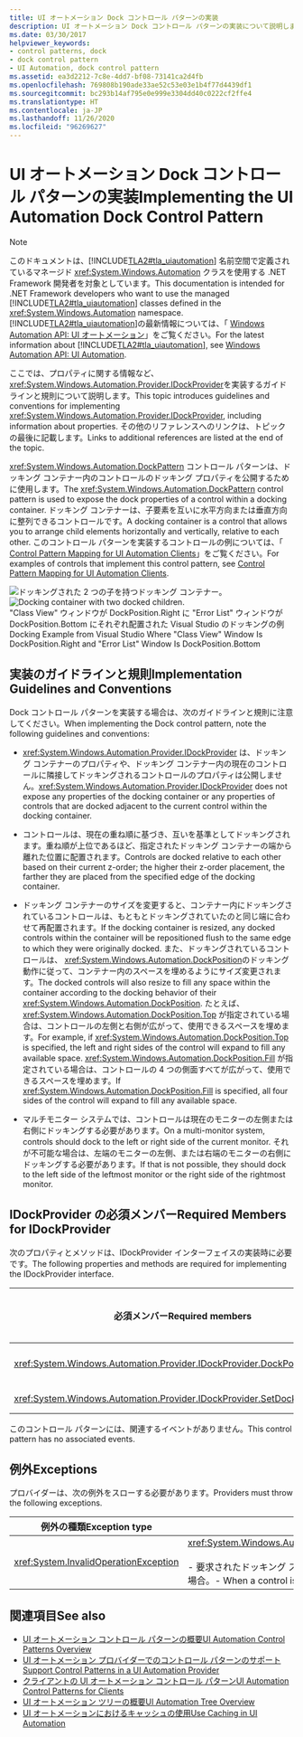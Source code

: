 ```yaml
---
title: UI オートメーション Dock コントロール パターンの実装
description: UI オートメーション Dock コントロール パターンの実装について説明します。 コントロールのドッキング プロパティを公開するには、DockPattern コントロール パターンを使用します。 IDockProvider を実装します。
ms.date: 03/30/2017
helpviewer_keywords:
- control patterns, dock
- dock control pattern
- UI Automation, dock control pattern
ms.assetid: ea3d2212-7c8e-4dd7-bf08-73141ca2d4fb
ms.openlocfilehash: 769808b190ade33ae52c53e03e1b4f77d4439df1
ms.sourcegitcommit: bc293b14af795e0e999e3304dd40c0222cf2ffe4
ms.translationtype: HT
ms.contentlocale: ja-JP
ms.lasthandoff: 11/26/2020
ms.locfileid: "96269627"
---
```

# <a name="implementing-the-ui-automation-dock-control-pattern"></a><span data-ttu-id="b84d3-105">UI オートメーション Dock コントロール パターンの実装</span><span class="sxs-lookup"><span data-stu-id="b84d3-105">Implementing the UI Automation Dock Control Pattern</span></span>

> [!NOTE]
> <span data-ttu-id="b84d3-106">このドキュメントは、[!INCLUDE[TLA2#tla_uiautomation](../../../includes/tla2sharptla-uiautomation-md.md)] 名前空間で定義されているマネージド <xref:System.Windows.Automation> クラスを使用する .NET Framework 開発者を対象としています。</span><span class="sxs-lookup"><span data-stu-id="b84d3-106">This documentation is intended for .NET Framework developers who want to use the managed [!INCLUDE[TLA2#tla_uiautomation](../../../includes/tla2sharptla-uiautomation-md.md)] classes defined in the <xref:System.Windows.Automation> namespace.</span></span> <span data-ttu-id="b84d3-107">[!INCLUDE[TLA2#tla_uiautomation](../../../includes/tla2sharptla-uiautomation-md.md)]の最新情報については、「 [Windows Automation API: UI オートメーション](/windows/win32/winauto/entry-uiauto-win32)」をご覧ください。</span><span class="sxs-lookup"><span data-stu-id="b84d3-107">For the latest information about [!INCLUDE[TLA2#tla_uiautomation](../../../includes/tla2sharptla-uiautomation-md.md)], see [Windows Automation API: UI Automation](/windows/win32/winauto/entry-uiauto-win32).</span></span>  
  
 <span data-ttu-id="b84d3-108">ここでは、プロパティに関する情報など、 <xref:System.Windows.Automation.Provider.IDockProvider>を実装するガイドラインと規則について説明します。</span><span class="sxs-lookup"><span data-stu-id="b84d3-108">This topic introduces guidelines and conventions for implementing <xref:System.Windows.Automation.Provider.IDockProvider>, including information about properties.</span></span> <span data-ttu-id="b84d3-109">その他のリファレンスへのリンクは、トピックの最後に記載します。</span><span class="sxs-lookup"><span data-stu-id="b84d3-109">Links to additional references are listed at the end of the topic.</span></span>  
  
 <span data-ttu-id="b84d3-110"><xref:System.Windows.Automation.DockPattern> コントロール パターンは、ドッキング コンテナー内のコントロールのドッキング プロパティを公開するために使用します。</span><span class="sxs-lookup"><span data-stu-id="b84d3-110">The <xref:System.Windows.Automation.DockPattern> control pattern is used to expose the dock properties of a control within a docking container.</span></span> <span data-ttu-id="b84d3-111">ドッキング コンテナーは、子要素を互いに水平方向または垂直方向に整列できるコントロールです。</span><span class="sxs-lookup"><span data-stu-id="b84d3-111">A docking container is a control that allows you to arrange child elements horizontally and vertically, relative to each other.</span></span> <span data-ttu-id="b84d3-112">このコントロール パターンを実装するコントロールの例については、「 [Control Pattern Mapping for UI Automation Clients](control-pattern-mapping-for-ui-automation-clients.md)」をご覧ください。</span><span class="sxs-lookup"><span data-stu-id="b84d3-112">For examples of controls that implement this control pattern, see [Control Pattern Mapping for UI Automation Clients](control-pattern-mapping-for-ui-automation-clients.md).</span></span>  
  
 <span data-ttu-id="b84d3-113">![ドッキングされた 2 つの子を持つドッキング コンテナー。](./media/uia-dockpattern-dockingexample.PNG "UIA_DockPattern_DockingExample")</span><span class="sxs-lookup"><span data-stu-id="b84d3-113">![Docking container with two docked children.](./media/uia-dockpattern-dockingexample.PNG "UIA_DockPattern_DockingExample")</span></span>  
<span data-ttu-id="b84d3-114">"Class View" ウィンドウが DockPosition.Right に "Error List" ウィンドウが DockPosition.Bottom にそれぞれ配置された Visual Studio のドッキングの例</span><span class="sxs-lookup"><span data-stu-id="b84d3-114">Docking Example from Visual Studio Where "Class View" Window Is DockPosition.Right and "Error List" Window Is DockPosition.Bottom</span></span>  
  
<a name="Implementation_Guidelines_and_Conventions"></a>

## <a name="implementation-guidelines-and-conventions"></a><span data-ttu-id="b84d3-115">実装のガイドラインと規則</span><span class="sxs-lookup"><span data-stu-id="b84d3-115">Implementation Guidelines and Conventions</span></span>  

 <span data-ttu-id="b84d3-116">Dock コントロール パターンを実装する場合は、次のガイドラインと規則に注意してください。</span><span class="sxs-lookup"><span data-stu-id="b84d3-116">When implementing the Dock control pattern, note the following guidelines and conventions:</span></span>  
  
- <span data-ttu-id="b84d3-117"><xref:System.Windows.Automation.Provider.IDockProvider> は、ドッキング コンテナーのプロパティや、ドッキング コンテナー内の現在のコントロールに隣接してドッキングされるコントロールのプロパティは公開しません。</span><span class="sxs-lookup"><span data-stu-id="b84d3-117"><xref:System.Windows.Automation.Provider.IDockProvider> does not expose any properties of the docking container or any properties of controls that are docked adjacent to the current control within the docking container.</span></span>  
  
- <span data-ttu-id="b84d3-118">コントロールは、現在の重ね順に基づき、互いを基準としてドッキングされます。重ね順が上位であるほど、指定されたドッキング コンテナーの端から離れた位置に配置されます。</span><span class="sxs-lookup"><span data-stu-id="b84d3-118">Controls are docked relative to each other based on their current z-order; the higher their z-order placement, the farther they are placed from the specified edge of the docking container.</span></span>  
  
- <span data-ttu-id="b84d3-119">ドッキング コンテナーのサイズを変更すると、コンテナー内にドッキングされているコントロールは、もともとドッキングされていたのと同じ端に合わせて再配置されます。</span><span class="sxs-lookup"><span data-stu-id="b84d3-119">If the docking container is resized, any docked controls within the container will be repositioned flush to the same edge to which they were originally docked.</span></span> <span data-ttu-id="b84d3-120">また、ドッキングされているコントロールは、 <xref:System.Windows.Automation.DockPosition>のドッキング動作に従って、コンテナー内のスペースを埋めるようにサイズ変更されます。</span><span class="sxs-lookup"><span data-stu-id="b84d3-120">The docked controls will also resize to fill any space within the container according to the docking behavior of their <xref:System.Windows.Automation.DockPosition>.</span></span> <span data-ttu-id="b84d3-121">たとえば、 <xref:System.Windows.Automation.DockPosition.Top> が指定されている場合は、コントロールの左側と右側が広がって、使用できるスペースを埋めます。</span><span class="sxs-lookup"><span data-stu-id="b84d3-121">For example, if <xref:System.Windows.Automation.DockPosition.Top> is specified, the left and right sides of the control will expand to fill any available space.</span></span> <span data-ttu-id="b84d3-122"><xref:System.Windows.Automation.DockPosition.Fill> が指定されている場合は、コントロールの 4 つの側面すべてが広がって、使用できるスペースを埋めます。</span><span class="sxs-lookup"><span data-stu-id="b84d3-122">If <xref:System.Windows.Automation.DockPosition.Fill> is specified, all four sides of the control will expand to fill any available space.</span></span>  
  
- <span data-ttu-id="b84d3-123">マルチモニター システムでは、コントロールは現在のモニターの左側または右側にドッキングする必要があります。</span><span class="sxs-lookup"><span data-stu-id="b84d3-123">On a multi-monitor system, controls should dock to the left or right side of the current monitor.</span></span> <span data-ttu-id="b84d3-124">それが不可能な場合は、左端のモニターの左側、または右端のモニターの右側にドッキングする必要があります。</span><span class="sxs-lookup"><span data-stu-id="b84d3-124">If that is not possible, they should dock to the left side of the leftmost monitor or the right side of the rightmost monitor.</span></span>  
  
<a name="Required_Members_for_IDockProvider"></a>

## <a name="required-members-for-idockprovider"></a><span data-ttu-id="b84d3-125">IDockProvider の必須メンバー</span><span class="sxs-lookup"><span data-stu-id="b84d3-125">Required Members for IDockProvider</span></span>  

 <span data-ttu-id="b84d3-126">次のプロパティとメソッドは、IDockProvider インターフェイスの実装時に必要です。</span><span class="sxs-lookup"><span data-stu-id="b84d3-126">The following properties and methods are required for implementing the IDockProvider interface.</span></span>  
  
|<span data-ttu-id="b84d3-127">必須メンバー</span><span class="sxs-lookup"><span data-stu-id="b84d3-127">Required members</span></span>|<span data-ttu-id="b84d3-128">メンバーの型</span><span class="sxs-lookup"><span data-stu-id="b84d3-128">Member type</span></span>|<span data-ttu-id="b84d3-129">メモ</span><span class="sxs-lookup"><span data-stu-id="b84d3-129">Notes</span></span>|  
|----------------------|-----------------|-----------|  
|<xref:System.Windows.Automation.Provider.IDockProvider.DockPosition%2A>|<span data-ttu-id="b84d3-130">プロパティ</span><span class="sxs-lookup"><span data-stu-id="b84d3-130">Property</span></span>|<span data-ttu-id="b84d3-131">なし</span><span class="sxs-lookup"><span data-stu-id="b84d3-131">None</span></span>|  
|<xref:System.Windows.Automation.Provider.IDockProvider.SetDockPosition%2A>|<span data-ttu-id="b84d3-132">方法</span><span class="sxs-lookup"><span data-stu-id="b84d3-132">Method</span></span>|<span data-ttu-id="b84d3-133">なし</span><span class="sxs-lookup"><span data-stu-id="b84d3-133">None</span></span>|  
  
 <span data-ttu-id="b84d3-134">このコントロール パターンには、関連するイベントがありません。</span><span class="sxs-lookup"><span data-stu-id="b84d3-134">This control pattern has no associated events.</span></span>  
  
<a name="Exceptions"></a>

## <a name="exceptions"></a><span data-ttu-id="b84d3-135">例外</span><span class="sxs-lookup"><span data-stu-id="b84d3-135">Exceptions</span></span>  

 <span data-ttu-id="b84d3-136">プロバイダーは、次の例外をスローする必要があります。</span><span class="sxs-lookup"><span data-stu-id="b84d3-136">Providers must throw the following exceptions.</span></span>  
  
|<span data-ttu-id="b84d3-137">例外の種類</span><span class="sxs-lookup"><span data-stu-id="b84d3-137">Exception type</span></span>|<span data-ttu-id="b84d3-138">条件</span><span class="sxs-lookup"><span data-stu-id="b84d3-138">Condition</span></span>|  
|--------------------|---------------|  
|<xref:System.InvalidOperationException>|<xref:System.Windows.Automation.Provider.IDockProvider.SetDockPosition%2A><br /><br /> <span data-ttu-id="b84d3-139">-   要求されたドッキング スタイルをコントロールによって実行することができない場合。</span><span class="sxs-lookup"><span data-stu-id="b84d3-139">-   When a control is not able to execute the requested dock style.</span></span>|  
  
## <a name="see-also"></a><span data-ttu-id="b84d3-140">関連項目</span><span class="sxs-lookup"><span data-stu-id="b84d3-140">See also</span></span>

- [<span data-ttu-id="b84d3-141">UI オートメーション コントロール パターンの概要</span><span class="sxs-lookup"><span data-stu-id="b84d3-141">UI Automation Control Patterns Overview</span></span>](ui-automation-control-patterns-overview.md)
- [<span data-ttu-id="b84d3-142">UI オートメーション プロバイダーでのコントロール パターンのサポート</span><span class="sxs-lookup"><span data-stu-id="b84d3-142">Support Control Patterns in a UI Automation Provider</span></span>](support-control-patterns-in-a-ui-automation-provider.md)
- [<span data-ttu-id="b84d3-143">クライアントの UI オートメーション コントロール パターン</span><span class="sxs-lookup"><span data-stu-id="b84d3-143">UI Automation Control Patterns for Clients</span></span>](ui-automation-control-patterns-for-clients.md)
- [<span data-ttu-id="b84d3-144">UI オートメーション ツリーの概要</span><span class="sxs-lookup"><span data-stu-id="b84d3-144">UI Automation Tree Overview</span></span>](ui-automation-tree-overview.md)
- [<span data-ttu-id="b84d3-145">UI オートメーションにおけるキャッシュの使用</span><span class="sxs-lookup"><span data-stu-id="b84d3-145">Use Caching in UI Automation</span></span>](use-caching-in-ui-automation.md)
